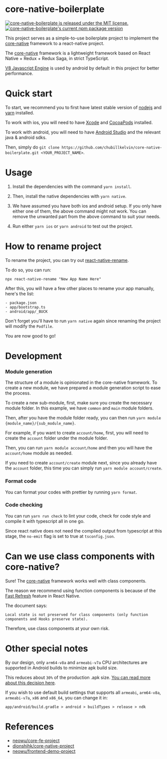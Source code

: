 # core-native-boilerplate

[![core-native-boilerplate is released under the MIT license.](https://img.shields.io/badge/license-MIT-blue.svg)](https://github.com/chubillkelvin/core-native-boilerplate/blob/master/LICENSE)
[![core-native-boilerplate's current npm package version](https://badge.fury.io/js/core-native-boilerplate.svg)](https://www.npmjs.org/package/core-native-boilerplate)

This project serves as a simple-to-use boilerplate project to implement the [core-native](https://github.com/dionshihk/core-native-project) framework to a react-native project.

The [core-native](https://github.com/dionshihk/core-native-project) framework is a lightweight framework based on React Native + Redux + Redux Saga, in strict TypeScript.

[V8 Javascript Engine](https://github.com/Kudo/react-native-v8) is used by android by default in this project for better performance.

# Quick start

To start, we recommend you to first have latest stable version of [nodejs](https://nodejs.org/en/) and [yarn](https://classic.yarnpkg.com/en/docs/install/#mac-stable) installed.

To work with ios, you will need to have [Xcode](https://developer.apple.com/xcode/) and [CocoaPods](https://cocoapods.org/) installed.

To work with android, you will need to have [Android Studio](https://developer.android.com/studio) and the relevant java & android sdks.

Then, simply do `git clone https://github.com/chubillkelvin/core-native-boilerplate.git <YOUR_PROJECT_NAME>`.

# Usage

1. Install the dependencies with the command `yarn install`.

2. Then, install the native dependencies with `yarn native`.

3. We have assumed you have both ios and android setup. If you only have either one of them, the above command might not work. You can remove the unwanted part from the above command to suit your needs.

4. Run either `yarn ios` or `yarn android` to test out the project.

# How to rename project

To rename the project, you can try out [react-native-rename](https://github.com/junedomingo/react-native-rename).

To do so, you can run:

`npx react-native-rename "New App Name Here"`

After this, you will have a few other places to rename your app manually, here's the list:

```
- package.json
- app/bootstrap.ts
- android/app/_BUCK
```

Don't forget you'll have to run `yarn native` again since renaming the project will modify the `Podfile`.

You are now good to go!

# Development

### Module generation

The structure of a module is opinionated in the core-native framework. To create a new module, we have prepared a module generation script to ease the process.

To create a new sub-module, first, make sure you create the necessary module folder. In this example, we have `common` and `main` module folders.

Then, after you have the module folder ready, you can then run `yarn module {module_name}/{sub_module_name}`.

For example, if you want to create `account/home`, first, you will need to create the `account` folder under the module folder.

Then, you can run `yarn module account/home` and then you will have the `account/home` module as needed.

If you need to create `account/create` module next, since you already have the `account` folder, this time you can simply run `yarn module account/create`. 

### Format code

You can format your codes with prettier by running `yarn format`.

### Code checking

You can run `yarn run check` to lint your code, check for code style and compile it with typescript all in one go.

Since react native does not need the compiled output from typescript at this stage, the `no-emit` flag is set to true at `tsconfig.json`.

# Can we use class components with core-native?

Sure! The [core-native](https://github.com/dionshihk/core-native-project) framework works well with class components.

The reason we recommend using function components is because of the [Fast Refresh](https://reactnative.dev/docs/fast-refresh) feature in React Native.

The document says:

`Local state is not preserved for class components (only function components and Hooks preserve state).`

Therefore, use class components at your own risk.

# Other special notes

By our design, only `arm64-v8a` and `armeabi-v7a` CPU architectures are supported in Android builds to minimize apk build size.

This reduces about `30%` of the production .apk size. [You can read more about this decision here](https://android.stackexchange.com/questions/186334/what-percentage-of-android-devices-runs-on-x86-architecture).

If you wish to use default build settings that supports all `armeabi`, `arm64-v8a`, `armeabi-v7a`, `x86` and `x86_64`, you can change it in:

`app/android/build.gradle > android > buildTypes > release > ndk`

# References

- [neowu/core-fe-project](https://github.com/neowu/core-fe-project)
- [dionshihk/core-native-project](https://github.com/dionshihk/core-native-project)
- [neowu/frontend-demo-project](https://github.com/neowu/frontend-demo-project)
